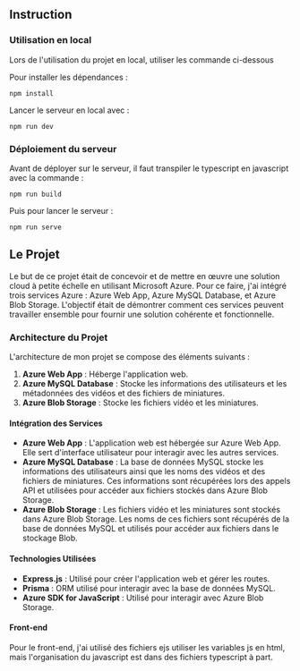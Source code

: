 ## Instruction  
### Utilisation en local
Lors de l'utilisation du projet en local, utiliser les commande ci-dessous  

Pour installer les dépendances :  

    npm install
Lancer le serveur en local avec : 

    npm run dev
    
### Déploiement du serveur 

Avant de déployer sur le serveur, il faut transpiler le typescript en javascript avec la commande :

    npm run build

Puis pour lancer le serveur :

    npm run serve

## Le Projet
Le but de ce projet était de concevoir et de mettre en œuvre une solution cloud à petite échelle en utilisant Microsoft Azure. Pour ce faire, j'ai intégré trois services Azure : Azure Web App, Azure MySQL Database, et Azure Blob Storage. L'objectif était de démontrer comment ces services peuvent travailler ensemble pour fournir une solution cohérente et fonctionnelle.

### Architecture du Projet

L'architecture de mon projet se compose des éléments suivants :

1. **Azure Web App** : Héberge l'application web.
2. **Azure MySQL Database** : Stocke les informations des utilisateurs et les métadonnées des vidéos et des fichiers de miniatures.
3. **Azure Blob Storage** : Stocke les fichiers vidéo et les miniatures.

#### Intégration des Services

- **Azure Web App** : L'application web est hébergée sur Azure Web App. Elle sert d'interface utilisateur pour interagir avec les autres services.
- **Azure MySQL Database** : La base de données MySQL stocke les informations des utilisateurs ainsi que les noms des vidéos et des fichiers de miniatures. Ces informations sont récupérées lors des appels API et utilisées pour accéder aux fichiers stockés dans Azure Blob Storage.
- **Azure Blob Storage** : Les fichiers vidéo et les miniatures sont stockés dans Azure Blob Storage. Les noms de ces fichiers sont récupérés de la base de données MySQL et utilisés pour accéder aux fichiers dans le stockage Blob.

#### Technologies Utilisées

- **Express.js** : Utilisé pour créer l'application web et gérer les routes.
- **Prisma** : ORM utilisé pour interagir avec la base de données MySQL.
- **Azure SDK for JavaScript** : Utilisé pour interagir avec Azure Blob Storage.

#### Front-end

Pour le front-end, j'ai utilisé des fichiers ejs utiliser les variables js en html, mais l'organisation du javascript est dans des fichiers typescript à part.
